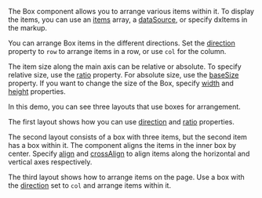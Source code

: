 The Box component allows you to arrange various items within it. To display the items, you can use an [items](/Documentation/ApiReference/UI_Components/dxBox/Configuration/items/) array, a [dataSource](/Documentation/ApiReference/UI_Components/dxBox/Configuration/#dataSource), or specify dxItems in the markup. 

You can arrange Box items in the different directions. Set the [direction](/Documentation/ApiReference/UI_Components/dxBox/Configuration/#direction) property to `row` to arrange items in a row, or use `col` for the column.

The item size along the main axis can be relative or absolute. To specify relative size, use the [ratio](/Documentation/ApiReference/UI_Components/dxBox/Configuration/items/#ratio) property. For absolute size, use the [baseSize](/Documentation/ApiReference/UI_Components/dxBox/Configuration/items/#baseSize) property. If you want to change the size of the Box, specify [width](/Documentation/ApiReference/UI_Components/dxBox/Configuration/#width) and [height](/Documentation/ApiReference/UI_Components/dxBox/Configuration/#height) properties.


In this demo, you can see three layouts that use boxes for arrangement.

The first layout shows how you can use [direction](/Documentation/ApiReference/UI_Components/dxBox/Configuration/#direction) and [ratio](/Documentation/ApiReference/UI_Components/dxBox/Configuration/items/#ratio) properties. 

The second layout consists of a box with three items, but the second item has a box within it. The component aligns the items in the inner box by center. Specify [align](/Documentation/ApiReference/UI_Components/dxBox/Configuration/#align) and [crossAlign](/Documentation/ApiReference/UI_Components/dxBox/Configuration/#crossAlign) to align items along the horizontal and vertical axes respectively.

The third layout shows how to arrange items on the page. Use a box with the [direction](/Documentation/ApiReference/UI_Components/dxBox/Configuration/#direction) set to `col` and arrange items within it.